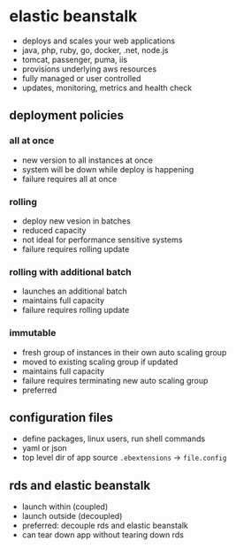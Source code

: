 # elastic beanstalk
- deploys and scales your web applications
- java, php, ruby, go, docker, .net, node.js
- tomcat, passenger, puma, iis
- provisions underlying aws resources
- fully managed or user controlled
- updates, monitoring, metrics and health check

## deployment policies
### all at once
- new version to all instances at once
- system will be down while deploy is happening
- failure requires all at once

### rolling
- deploy new vesion in batches
- reduced capacity 
- not ideal for performance sensitive systems 
- failure requires rolling update

### rolling with additional batch
- launches an additional batch
- maintains full capacity
- failure requires rolling update

### immutable
- fresh group of instances in their own auto scaling group
- moved to existing scaling group if updated
- maintains full capacity
- failure requires terminating new auto scaling group
- preferred

## configuration files
- define packages, linux users, run shell commands
- yaml or json
- top level dir of app source `.ebextensions` -> `file.config` 

## rds and elastic beanstalk
- launch within (coupled)
- launch outside (decoupled)
- preferred: decouple rds and elastic beanstalk
- can tear down app without tearing down rds